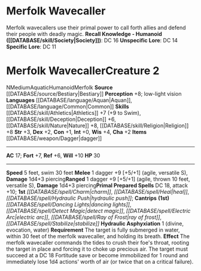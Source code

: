 ﻿---
ac: '17'
alignment: N
charisma: '+2'
constitution: '+1'
creature_ability:
- Hydraulic Asphyxiation
creature_family: '[[DATABASE/monsterfamily/Merfolk|Merfolk]]'
dexterity: '+2'
fortitude: '+7'
hp: '30'
id: '299'
intelligence: '+0'
land_speed: '5'
language:
- '[[DATABASE/language/Aquan|Aquan]]'
- '[[DATABASE/language/Common|Common]]'
level: '2'
max_speed: '30'
name: Merfolk Wavecaller
perception: '+8'
rarity: Common
reflex: '+6'
sense:
- low-light vision
size: Medium
skill:
- '[[DATABASE/skill/Athletics|Athletics]] +7'
- '[[DATABASE/skill/Deception|Deception]] +6'
- '[[DATABASE/skill/Nature|Nature]] +8'
- '[[DATABASE/skill/Religion|Religion]] +8'
source: '[[DATABASE/source/Bestiary|Bestiary]]'
speed:
- 5 feet
- swim 30 feet
spell:
- '[[DATABASE/spell/Charm|Charm]]'
- '[[DATABASE/spell/Dancing Lights|DancingLights]]'
- '[[DATABASE/spell/Detect Magic|Detect Magic]]'
- '[[DATABASE/spell/Electric Arc|Electric Arc]]'
- '[[DATABASE/spell/Heal|Heal]]'
- '[[DATABASE/spell/Hydraulic Push|Hydraulic Push]]'
- '[[DATABASE/spell/Ray of Frost|Ray of Frost]]'
- '[[DATABASE/spell/Stabilize|Stabilize]]'
strength: '+3'
strength_req: '3'
strongest_save:
- Will
swim_speed: '30'
trait:
- '[[DATABASE/trait/Aquatic|Aquatic]]'
- '[[DATABASE/trait/Humanoid|Humanoid]]'
- '[[DATABASE/trait/Merfolk|Merfolk]]'
type: Creature
vision: Low-light vision
weakest_save:
- Reflex
will: '+10'
wisdom: '+4'

---
# Merfolk Wavecaller

Merfolk wavecallers use their primal power to call forth allies and defend their people with deadly magic.
**Recall Knowledge - Humanoid ([[DATABASE/skill/Society|Society]])**: DC 16
**Unspecific Lore**: DC 14
**Specific Lore**: DC 11

# Merfolk Wavecaller<span class="item-type">Creature 2</span>

<span class="trait-alignment item-trait">N</span><span class="trait-size item-trait">Medium</span><span class="item-trait">Aquatic</span><span class="item-trait">Humanoid</span><span class="item-trait">Merfolk</span>
**Source** [[DATABASE/source/Bestiary|Bestiary]]
**Perception** +8; low-light vision
**Languages** [[DATABASE/language/Aquan|Aquan]], [[DATABASE/language/Common|Common]]
**Skills** [[DATABASE/skill/Athletics|Athletics]] +7 (+9 to Swim), [[DATABASE/skill/Deception|Deception]] +6, [[DATABASE/skill/Nature|Nature]] +8, [[DATABASE/skill/Religion|Religion]] +8
**Str** +3, **Dex** +2, **Con** +1, **Int** +0, **Wis** +4, **Cha** +2
**Items** [[DATABASE/weapon/Dagger|dagger]]

---
**AC** 17; **Fort** +7, **Ref** +6, **Will** +10
**HP** 30

---
**Speed** 5 feet, swim 30 feet
<span class="in-box-ability">**Melee** <span class="action-icon">1</span> dagger +9 [+5/+1] (agile, versatile S), **Damage** 1d4+3 piercing</span><span class="in-box-ability">**Ranged** <span class="action-icon">1</span> dagger +9 [+5/+1] (agile, thrown 10 feet, versatile S), **Damage** 1d4+3 piercing</span>**Primal Prepared Spells** DC 18, attack +10; **1st** _[[DATABASE/spell/Charm|charm]]_, _[[DATABASE/spell/Heal|heal]]_, _[[DATABASE/spell/Hydraulic Push|hydraulic push]]_; **Cantrips** **(1st)** _[[DATABASE/spell/Dancing Lights|dancing lights]]_, _[[DATABASE/spell/Detect Magic|detect magic]]_, _[[DATABASE/spell/Electric Arc|electric arc]]_, _[[DATABASE/spell/Ray of Frost|ray of frost]]_, _[[DATABASE/spell/Stabilize|stabilize]]_
<span class="in-box-ability">**Hydraulic Asphyxiation** <span class="action-icon">1</span> (divine, evocation, water) **Requirement** The target is fully submerged in water, within 30 feet of the merfolk wavecaller, and holding its breath. **Effect** The merfolk wavecaller commands the tides to crush their foe's throat, rooting the target in place and forcing it to choke up precious air. The target must succeed at a DC 18 Fortitude save or become immobilized for 1 round and immediately lose 1d4 actions' worth of air (or twice that on a critical failure).</span>